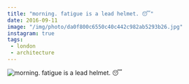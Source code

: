 ```yaml
---
title: "morning. fatigue is a lead helmet. 😴"
date: 2016-09-11
image: "/img/photo/da0f800c6550c40c442c982ab5293b26.jpg"
instagram: true
tags:
 - london
 - architecture
---
```


![morning. fatigue is a lead helmet. 😴](/img/photo/da0f800c6550c40c442c982ab5293b26.jpg)
